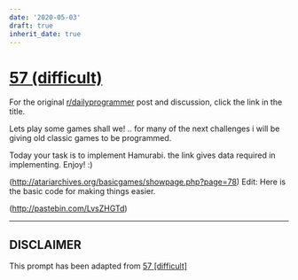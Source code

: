 ```yaml
---
date: '2020-05-03'
draft: true
inherit_date: true
---
```


# [57 (difficult)](https://www.reddit.com/r/dailyprogrammer/comments/u4mkr/5252012_challenge_57_difficult/)

For the original [r/dailyprogrammer](https://www.reddit.com/r/dailyprogrammer/) post and discussion, click the link in the title.

Lets play some games shall we! .. for many of the next challenges i will be giving old classic games to be programmed. 

Today your task is to implement Hamurabi. the link gives data required in implementing. Enjoy! :)

(http://atariarchives.org/basicgames/showpage.php?page=78)
Edit: Here is the basic code for making things easier.

(http://pastebin.com/LvsZHGTd)

----
## **DISCLAIMER**
This prompt has been adapted from [57 [difficult]](https://www.reddit.com/r/dailyprogrammer/comments/u4mkr/5252012_challenge_57_difficult/
)
